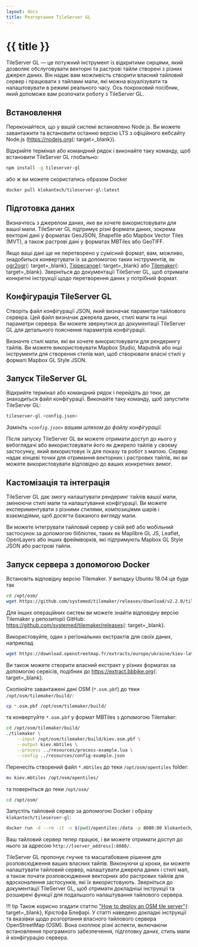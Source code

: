 ```yaml
---
layout: docs
title: Розгортання TileServer GL
---
```


# {{ title }}

TileServer GL — це потужний інструмент із відкритими сирцями, який дозволяє обслуговувати векторні та растрові тайли створені з різних джерел даних. Він надає вам можливість створити власний тайловий сервер і працювати з тайлами мапи, які можна візуалізувати та налаштовувати в режимі реального часу. Ось покроковий посібник, який допоможе вам розпочати роботу з TileServer GL.

## Встановлення

Переконайтеся, що у вашій системі встановлено Node.js. Ви можете завантажити та встановити останню версію LTS з офіційного вебсайту Node.js (<https://nodejs.org>{: target=_blank}).

Відкрийте термінал або командний рядок і виконайте таку команду, щоб встановити TileServer GL глобально:

```sh
npm install -g tileserver-gl
```

або ж ви можете скористатись образом Docker

```sh
docker pull klokantech/tileserver-gl:latest
```

## Підготовка даних

Визначтесь з джерелом даних, яке ви хочете використовувати для вашої мапи. TileServer GL підтримує різні формати даних, зокрема векторні дані у форматах GeoJSON, Shapefile або Mapbox Vector Tiles (MVT), а також растрові дані у форматах MBTiles або GeoTIFF.

Якщо ваші дані ще не перетворено у сумісний формат, вам, можливо, знадобиться конвертувати їх за допомогою таких інструментів, як [ogr2ogr](https://gdal.org/programs/ogr2ogr.html){: target=_blank}, [Tippecanoe](https://github.com/felt/tippecanoe){: target=_blank} або [Tilemaker](https://tilemaker.org){: target=_blank}. Зверніться до документації TileServer GL, щоб отримати конкретні інструкції щодо перетворення даних у потрібний формат.

## Конфігурація TileServer GL

Створіть файл конфігурації JSON, який визначає параметри тайлового сервера. Цей файл визначає джерела даних, стилі мапи та інші параметри сервера. Ви можете звернутися до документації TileServer GL для детального пояснення параметрів конфігурації.

Визначте стилі мапи, які ви хочете використовувати для рендерингу тайлів. Ви можете використовувати Mapbox Studio, Maputnik або інші інструменти для створення стилів мап, щоб створювати власні стилі у форматі Mapbox GL Style JSON.

## Запуск TileServer GL

Відкрийте термінал або командний рядок і перейдіть до теки, де знаходиться файл конфігурації. Виконайте таку команду, щоб запустити TileServer GL:

```sh
tileserver-gl <config.json>
```

*Замініть `<config.json>` вашим шляхом до файлу конфігурації.*

Після запуску TileServer GL ви можете отримати доступ до нього у вебоглядачі або використовувати його як джерело тайлів у своєму застосунку, який використовує їх для показу та робот з мапою. Сервер надає кінцеві точки для отримання векторних і растрових тайлів, які ви можете використовувати відповідно до ваших конкретних вимог.

## Кастомізація та інтеграція

TileServer GL дає змогу налаштувати рендеринг тайлів вашої мапи, змінюючи стилі мапи та налаштування конфігурації. Ви можете експериментувати з різними стилями, композиціями шарів і взаємодіями, щоб досягти бажаного вигляду мапи.

Ви можете інтегрувати тайловий сервер у свій веб або мобільний застосунок за допомогою бібліотек, таких як Maplibre GL JS, Leaflet, OpenLayers або інших фреймворків, які підтримують Mapbox GL Style JSON або растрові тайли.

## Запуск сервера з допомогою Docker

Встановіть відповідну версію Tilemaker. У випадку Ubuntu 18.04 це буде так

```sh
cd /opt/osm/
wget https://github.com/systemed/tilemaker/releases/download/v2.2.0/tilemaker-ubuntu-18.04.zip
```

Для інших операційних систем ви можете знайти відповідну версію Tilemaker у репозиторії GitHub: <https://github.com/systemed/tilemaker/releases>{: target=_blank}.

Використовуйте, один з регіональних екстрактів для своїх даних, наприклад

```sh
wget https://download.openstreetmap.fr/extracts/europe/ukraine/kiev-latest.osm.pbf
```

Ви також можете створити власний екстракт у різних форматах за допомогою сервісів, подібних до <https://extract.bbbike.org>{: target=_blank}.

Скопіюйте завантажені дані OSM (`*.osm.pbf`) до теки `/opt/osm/tilemaker/build/`:

```sh
cp *.osm.pbf /opt/osm/tilemaker/build/
```

та конвертуйте `*.osm.pbf` у формат MBTiles з допомогою Tilemaker:

```sh
cd /opt/osm/tilemaker/build/
./tilemaker \
    --input /opt/osm/tilemaker/build/kiev.osm.pbf \
    --output kiev.mbtiles \
    --process ../resources/process-example.lua \
    --config ../resources/config-example.json
```

Перенесіть створений файл `*.mbtiles` до теки `/opt/osm/opentiles` folder:

```sh
mv kiev.mbtiles /opt/osm/opentiles/
```

та поверніться до теки `/opt/osm/`

```sh
cd /opt/osm/
```

Запустіть тайловий сервер за допомогою Docker і образу `klokantech/tileserver-gl`:

```sh
docker run -d --rm -it -v $(pwd)/opentiles:/data -p 8080:80 klokantech/tileserver-gl:latest
```

Ваш тайловий сервер тепер працює, і ви можете отримати доступ до нього за адресою `http://[server_address]:8080/`.

TileServer GL пропонує гнучке та масштабоване рішення для розповсюдження ваших власних тайлів. Виконуючи ці кроки, ви можете налаштувати тайловий сервер, налаштувати джерела даних і стилі мап, а також почати розповсюдження векторних або растрових тайлів для вдосконалення застосунків, які їх використовують. Зверніться до документації TileServer GL, щоб отримати докладніші інструкції та розширені функції для подальшого налаштування тайлового сервера.

!!! tip
    Також корисно згадати статтю ["How to deploy an OSM tile server"](https://www.blef.fr/how-to-deploy-tile-server/){: target=_blank}, Крістофа Блефарі. У статті наведено докладні інструкції та вказівки щодо розгортання власного тайлового сервера OpenStreetMap (OSM). Вона охоплює різні аспекти, включаючи встановлення програмного забезпечення, підготовку даних, стиль мапи й конфігурацію сервера.

